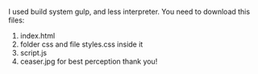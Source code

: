 I used build system gulp, and less interpreter.
You need to download this files:
  1. index.html
  2. folder css and file styles.css inside it
  3. script.js
  4. ceaser.jpg for best perception
thank you!
